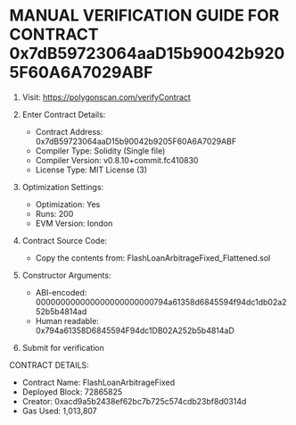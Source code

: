 
MANUAL VERIFICATION GUIDE FOR CONTRACT 0x7dB59723064aaD15b90042b9205F60A6A7029ABF
=========================================================================

1. Visit: https://polygonscan.com/verifyContract

2. Enter Contract Details:
   - Contract Address: 0x7dB59723064aaD15b90042b9205F60A6A7029ABF
   - Compiler Type: Solidity (Single file)
   - Compiler Version: v0.8.10+commit.fc410830
   - License Type: MIT License (3)

3. Optimization Settings:
   - Optimization: Yes
   - Runs: 200
   - EVM Version: london

4. Contract Source Code:
   - Copy the contents from: FlashLoanArbitrageFixed_Flattened.sol

5. Constructor Arguments:
   - ABI-encoded: 000000000000000000000000794a61358d6845594f94dc1db02a252b5b4814ad
   - Human readable: 0x794a61358D6845594F94dc1DB02A252b5b4814aD

6. Submit for verification

CONTRACT DETAILS:
- Contract Name: FlashLoanArbitrageFixed
- Deployed Block: 72865825
- Creator: 0xacd9a5b2438ef62bc7b725c574cdb23bf8d0314d
- Gas Used: 1,013,807
